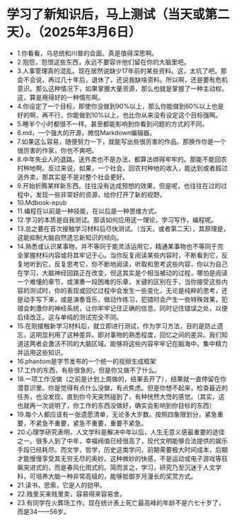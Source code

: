 # 学习了新知识后，马上测试（当天或第二天）。（2025年3月6日） 

- 1.你看看，乌总统和川普的会面。真是值得深思啊。
- 2.抱怨，怨恨这些东西，永远不要容许他们留在你的大脑里吧。
- 3.人事管理真的混乱。现在居然说缺少17年前的某些资料。这，太坑了吧。那会不会说，再过几十年后，退休了，还说我缺啥资料。所以啊，还是要有危机意识。那么这种情况下，如果掌握大量资源，那么也就是掌握了一种主动权。这，算是用得好的一种情形啊。
- 4.你设定了一个目标，即使你没做到90%以上，那么你能做到60%以上也是好的啊，再不行，你能做到10%以上，也比你从来没有设定这个目标强啊。
- 5.睡半个小时都很不一样。甚至都能影响到你看到问题的方式的不同。
- 6.md，一个强大的开源，微信Markdown编辑器。
- 7.如果这么容易，随便努力一下，就能写出些很厉害的作品。那换作你是一个很厉害的作家，你也不爽吧。
- 8.中年失业人的退路。送外卖也不是办法，都算法绑得牢牢的。那能不能回农村种地啊。反过来说，如果，一个社会，回农村种地的收入，能达到或者超过送外卖，那其实是不是对整个社会更好。
- 9.开始折腾某样新东西。往往没有达成预想的效果，但是呢，也往往在过的过程中，发现一些非常好的资源，给你打开了新的视野。
- 10.Mdbook-epub
- 11.编程在以前是一种技能，在以后是一种思维方式。
- 12.学习的本质是自我测试。那该如何应用这一理论，学习写作，编程呢。
- 13.总之要在首次接触学习材料后尽快测试。（当天，或者第二天），其原理是，这能抑制大脑自然遗忘新知识的倾向。
- 14.熟悉或认识某事物，并不等同于能灵活运用它，精通某事物也不等同于完全掌握材料内容或将其牢记于心。当你反复阅读某些内容时，不断看到它，反复地听到它，反复思考它，你不断地阅读，听取和思考这些内容，你以为自己在学习，大脑神经回路正在改变，但这其实是个相当被动的过程，哪怕是阅读一个难懂的章节，或演奏一段困难的乐章，关键的区别在于，当你接受这些内容的测试时，你的表现或回忆过程中会发生一些变化，无论是纯粹的思考，还是动手写下来，或是演奏音乐，做动作练习，犯错时会产生一些特殊效果，犯错会刺激你的神经系统，让你牢牢记住正确的信息。同时记住错误之处，以便后续改正。这与单纯的测试完全不同。
- 15.在刚接触新学习材料后，就立即进行测试，作为学习方法，目的是防止遗忘，这明显利用了这种差异。即对事物的熟悉程度，回忆之间的差异。我们知道这两者会激活不同的大脑区域。能够将这些内容牢牢记在脑海中。集中精力并运用这些知识。
- 16.phantom是字节发布的一个统一的视频生成框架
- 17.工作的东西，有些很急的，但是你又做不了什么。
- 18.一项工作没做（之前是计划上周做的，结果丢开了），结果就一直停留在你潜意识里。你是觉得有点什么没做，有点焦虑。但是你想不起来，检查最近的任务，也没发现，直到你今天突然碰到了，有种恍然大悟的感觉。（其实，这也就再一次说明了，你工作的东西没做好，确实会影响到你目标的东西）
- 19.每个人都应该有一张遗愿清单，无论多大岁数。按照四象限划分，紧急重要，不紧急不重要，紧急不重要，重要不紧急。
- 20.心理学研究表明，人文学科是解决中年以后，人生无意义感最重要的途径之一。很多人到了中年，幸福阀值已经很高了，现代文明能够合法提供的娱乐手段已经耗尽。而文学，哲学，历史这类学问，前期需要极大时间成本，后期才能慢慢享受其无穷无尽的奥妙。这种微妙的快感，不是运动或电子游戏等狂飙突进式的，而是春风化雨式的。简而言之，学习，研究乃至沉迷于人文学科，可培养大脑一种非常高级的，能够抵御岁月漫长的奖赏方式。
- 21.读书，思索，它是人的铠甲。
- 22.贱里买来贱里卖，容易得来容易舍。
- 23.有同学在火葬场工作。现在统计表上死亡最高峰的年龄不是六七十岁了，而是34——56岁。 
